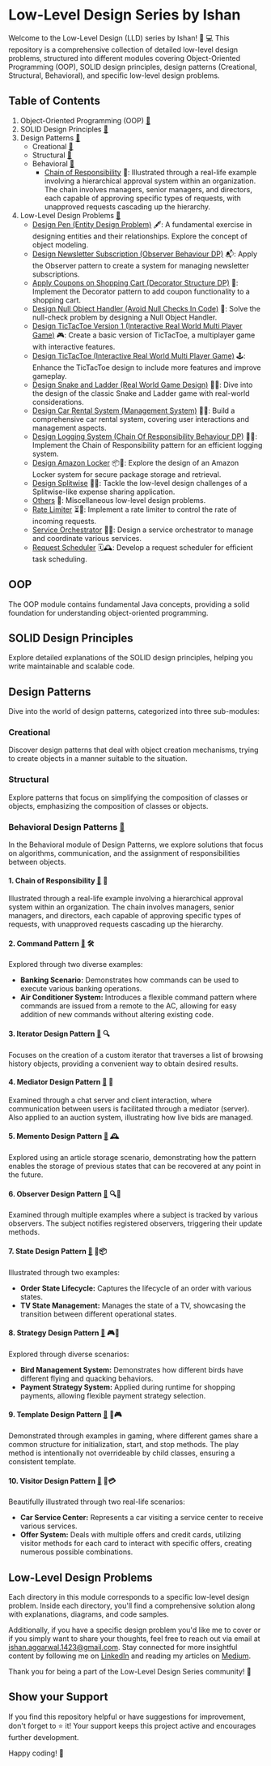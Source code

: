 # Low-Level Design Series by Ishan

Welcome to the Low-Level Design (LLD) series by Ishan! 🚀 💻
This repository is a comprehensive collection of detailed low-level design problems, structured into different modules
covering Object-Oriented Programming (OOP), SOLID design principles, design patterns (Creational, Structural,
Behavioral), and specific low-level design problems.

## Table of Contents

1. Object-Oriented Programming (OOP) [:link:](/oop/)
2. SOLID Design Principles [:link:](/design_principles/)
3. Design Patterns [🔗](/design_patterns/)
    - Creational [🔗](/design_patterns/creational/)
    - Structural [🔗](/design_patterns/structural/)
    - Behavioral [🔗](/design_patterns/behavioural/)
        - [Chain of Responsibility](/design_patterns/behavioural/src/main/java/chain_of_responsibility/) 🔄: Illustrated
          through a real-life example involving a hierarchical approval system within an organization. The chain
          involves managers, senior managers, and directors, each capable of approving specific types of requests, with
          unapproved requests cascading up the hierarchy.
4. Low-Level Design Problems [:link:](/low_level_design/)
    - [Design Pen (Entity Design Problem)](/low_level_design/design-pen/) 🖋️: A fundamental exercise in designing
      entities and their relationships. Explore the concept of object modeling.
    - [Design Newsletter Subscription (Observer Behaviour DP)](/low_level_design/newsletter-subscription/) 📬: Apply the
      Observer pattern to create a system for managing newsletter subscriptions.
    - [Apply Coupons on Shopping Cart (Decorator Structure DP)](/low_level_design/apply-coupons-on-shopping-cart/) 🛒:
      Implement the Decorator pattern to add coupon functionality to a shopping cart.
    - [Design Null Object Handler (Avoid Null Checks In Code)](/low_level_design/design-nullobject-handler/) 🚫: Solve
      the null-check problem by designing a Null Object Handler.
    - [Design TicTacToe Version 1 (Interactive Real World Multi Player Game)](/low_level_design/design-tictactoe-v1/) 🎮:
      Create a basic version of TicTacToe, a multiplayer game with interactive features.
    - [Design TicTacToe (Interactive Real World Multi Player Game)](/low_level_design/design-tictactoe/) 🕹️: Enhance the
      TicTacToe design to include more features and improve gameplay.
    - [Design Snake and Ladder (Real World Game Design)](/low_level_design/design-snake-and-ladder/) 🐍🎲: Dive into the
      design of the classic Snake and Ladder game with real-world considerations.
    - [Design Car Rental System (Management System)](/low_level_design/design-car-rental-system/) 🚗💼: Build a
      comprehensive car rental system, covering user interactions and management aspects.
    - [Design Logging System (Chain Of Responsibility Behaviour DP)](/low_level_design/design-logging-system/) 📝🔄:
      Implement the Chain of Responsibility pattern for an efficient logging system.
    - [Design Amazon Locker](/low_level_design/design-amazon-locker/) 📦🔐: Explore the design of an Amazon Locker system
      for secure package storage and retrieval.
    - [Design Splitwise](/low_level_design/design-splitwise/) 💸💡: Tackle the low-level design challenges of a
      Splitwise-like expense sharing application.
    - [Others](/low_level_design/Others/) 🧩: Miscellaneous low-level design problems.
    - [Rate Limiter](/low_level_design/rate-limiter/) ⏳🚫: Implement a rate limiter to control the rate of incoming
      requests.
    - [Service Orchestrator](/low_level_design/service-orchestrator/) 🔄🔧: Design a service orchestrator to manage and
      coordinate various services.
    - [Request Scheduler](/low_level_design/request-scheduler/) 🗓️🕰️: Develop a request scheduler for efficient task
      scheduling.

## OOP

The OOP module contains fundamental Java concepts, providing a solid foundation for understanding object-oriented
programming.

## SOLID Design Principles

Explore detailed explanations of the SOLID design principles, helping you write maintainable and scalable code.

## Design Patterns

Dive into the world of design patterns, categorized into three sub-modules:

### Creational

Discover design patterns that deal with object creation mechanisms, trying to create objects in a manner suitable to the
situation.

### Structural

Explore patterns that focus on simplifying the composition of classes or objects, emphasizing the composition of classes
or objects.

### Behavioral Design Patterns [🔗](/design_patterns/behavioural/)

In the Behavioral module of Design Patterns, we explore solutions that focus on algorithms, communication, and the
assignment of responsibilities between objects.

#### 1. Chain of Responsibility [🔗](/design_patterns/behavioural/src/main/java/chain_of_responsibility/) 🔄

Illustrated through a real-life example involving a hierarchical approval system within an organization. The chain
involves managers, senior managers, and directors, each capable of approving specific types of requests, with unapproved
requests cascading up the hierarchy.

#### 2. Command Pattern [🔗](/design_patterns/behavioural/src/main/java/command/) 🛠️

Explored through two diverse examples:

- **Banking Scenario:** Demonstrates how commands can be used to execute various banking operations.
- **Air Conditioner System:** Introduces a flexible command pattern where commands are issued from a remote to the AC,
  allowing for easy addition of new commands without altering existing code.

#### 3. Iterator Design Pattern [🔗](/design_patterns/behavioural/src/main/java/iterator/) 🔍

Focuses on the creation of a custom iterator that traverses a list of browsing history objects, providing a convenient
way to obtain desired results.

#### 4. Mediator Design Pattern [🔗](/design_patterns/behavioural/src/main/java/mediator/) 🤝

Examined through a chat server and client interaction, where communication between users is facilitated through a
mediator (server). Also applied to an auction system, illustrating how live bids are managed.

#### 5. Memento Design Pattern [🔗](/design_patterns/behavioural/src/main/java/memento/) 🕰️

Explored using an article storage scenario, demonstrating how the pattern enables the storage of previous states that
can be recovered at any point in the future.

#### 6. Observer Design Pattern [🔗](/design_patterns/behavioural/src/main/java/observer/) 🔍👀

Examined through multiple examples where a subject is tracked by various observers. The subject notifies registered
observers, triggering their update methods.

#### 7. State Design Pattern [🔗](/design_patterns/behavioural/src/main/java/state/) 🔄📦

Illustrated through two examples:

- **Order State Lifecycle:** Captures the lifecycle of an order with various states.
- **TV State Management:** Manages the state of a TV, showcasing the transition between different operational states.

#### 8. Strategy Design Pattern [🔗](/design_patterns/behavioural/src/main/java/strategy/) 🎮🔧

Explored through diverse scenarios:

- **Bird Management System:** Demonstrates how different birds have different flying and quacking behaviors.
- **Payment Strategy System:** Applied during runtime for shopping payments, allowing flexible payment strategy
  selection.

#### 9. Template Design Pattern [🔗](/design_patterns/behavioural/src/main/java/template/) 📜🎮

Demonstrated through examples in gaming, where different games share a common structure for initialization, start, and
stop methods. The play method is intentionally not overrideable by child classes, ensuring a consistent template.

#### 10. Visitor Design Pattern [🔗](/design_patterns/behavioural/src/main/java/visitor/) 🚗💳

Beautifully illustrated through two real-life scenarios:

- **Car Service Center:** Represents a car visiting a service center to receive various services.
- **Offer System:** Deals with multiple offers and credit cards, utilizing visitor methods for each card to interact
  with specific offers, creating numerous possible combinations.

## Low-Level Design Problems

Each directory in this module corresponds to a specific low-level design problem. Inside each directory, you'll find a
comprehensive solution along with explanations, diagrams, and code samples.

Additionally, if you have a specific design problem you'd like me to cover or if you simply want to share your thoughts,
feel free to reach out via email at ishan.aggarwal.1423@gmail.com. Stay connected for more insightful content by
following me on [LinkedIn](https://www.linkedin.com/in/ishan-aggarwal/) and reading my articles
on [Medium](https://ishan-aggarwal.medium.com/).

Thank you for being a part of the Low-Level Design Series community! 🚀

## Show your Support

If you find this repository helpful or have suggestions for improvement, don't forget to ⭐️ it! Your support keeps this
project active and encourages further development.

Happy coding! 🚀

